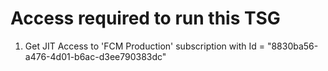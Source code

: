 # Access required to run this TSG

1) Get JIT Access to 'FCM Production' subscription with Id = "8830ba56-a476-4d01-b6ac-d3ee790383dc"
